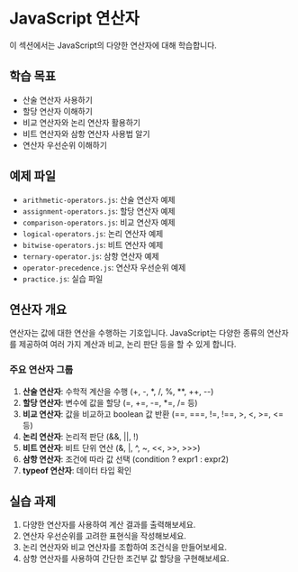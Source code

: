# JavaScript 연산자

이 섹션에서는 JavaScript의 다양한 연산자에 대해 학습합니다.

## 학습 목표
- 산술 연산자 사용하기
- 할당 연산자 이해하기
- 비교 연산자와 논리 연산자 활용하기
- 비트 연산자와 삼항 연산자 사용법 알기
- 연산자 우선순위 이해하기

## 예제 파일
- `arithmetic-operators.js`: 산술 연산자 예제
- `assignment-operators.js`: 할당 연산자 예제
- `comparison-operators.js`: 비교 연산자 예제
- `logical-operators.js`: 논리 연산자 예제
- `bitwise-operators.js`: 비트 연산자 예제
- `ternary-operator.js`: 삼항 연산자 예제
- `operator-precedence.js`: 연산자 우선순위 예제
- `practice.js`: 실습 파일

## 연산자 개요

연산자는 값에 대한 연산을 수행하는 기호입니다. JavaScript는 다양한 종류의 연산자를 제공하여 여러 가지 계산과 비교, 논리 판단 등을 할 수 있게 합니다.

### 주요 연산자 그룹
1. **산술 연산자**: 수학적 계산을 수행 (+, -, *, /, %, **, ++, --)
2. **할당 연산자**: 변수에 값을 할당 (=, +=, -=, *=, /= 등)
3. **비교 연산자**: 값을 비교하고 boolean 값 반환 (==, ===, !=, !==, >, <, >=, <= 등)
4. **논리 연산자**: 논리적 판단 (&&, ||, !)
5. **비트 연산자**: 비트 단위 연산 (&, |, ^, ~, <<, >>, >>>)
6. **삼항 연산자**: 조건에 따라 값 선택 (condition ? expr1 : expr2)
7. **typeof 연산자**: 데이터 타입 확인

## 실습 과제
1. 다양한 연산자를 사용하여 계산 결과를 출력해보세요.
2. 연산자 우선순위를 고려한 표현식을 작성해보세요.
3. 논리 연산자와 비교 연산자를 조합하여 조건식을 만들어보세요.
4. 삼항 연산자를 사용하여 간단한 조건부 값 할당을 구현해보세요. 